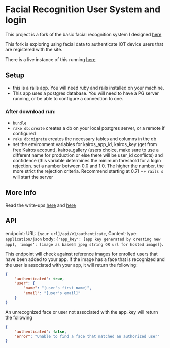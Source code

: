 
# Facial Recognition User System and login
This project is a fork of the basic facial recognition system I designed [here](https://github.com/jwpincus/facial-login-standalone)

This fork is exploring using facial data to authenticate IOT device users that are registered with the site.

There is a live instance of this running [here](https://re-cognizer.herokuapp.com/)
## Setup
+ this is a rails app. You will need ruby and rails installed on your machine.
+ This app uses a postgres database. You will need to have a PG server running, or be able to configure a connection to one.
### After download run:
+ `bundle`
+ `rake db:create` creates a db on your local postgres server, or a remote if configured
+ `rake db:migrate` creates the necessary tables and columns in the db
+ set the environment variables for kairos_app_id, kairos_key (get from free Kairos account), kairos_gallery (users choice, make sure to use a different name for production or else there will be user_id conflicts) and confidence (this variable determines the minimum threshold for a login rejection. set a number between 0.0 and 1.0. The higher the number, the more strict the rejection criteria. Recommend starting at 0.7)
++ `rails s` will start the server

## More Info
Read the write-ups [here](https://medium.com/@Jwpincus/i-made-a-thing-facial-recognition-e694bc1ac8c8) and [here](https://medium.com/@Jwpincus/i-made-a-thing-c9635139db32)

## API
endpoint:
 URL: `[your_url]/api/v1/authenticate`,
 Content-type: `application/json`
 body: `{'app_key': [app key generated by creating new app], 'image': [image as base64 jpeg string OR url for hosted image]}`.


  This endpoint will check against reference images for enrolled users that have been added to your app. If the image has a face that is recognized and the user is associated with your app, it will return the following:


```json
{
    "authenticated": true,
    "user": {
        "name": "[user's first name]",
        "email": "[user's email]"
    }
}
```

An unrecognized face or user not associated with the app_key will return the following

```json
{
    "authenticated": false,
    "error": "Unable to find a face that matched an authorized user"
}
```
